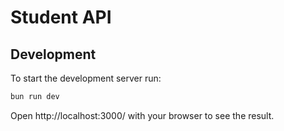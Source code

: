 # Student API

## Development
To start the development server run:
```bash
bun run dev
```

Open http://localhost:3000/ with your browser to see the result.